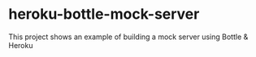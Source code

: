 # heroku-bottle-mock-server
This project shows an example of building a mock server using Bottle &amp; Heroku
